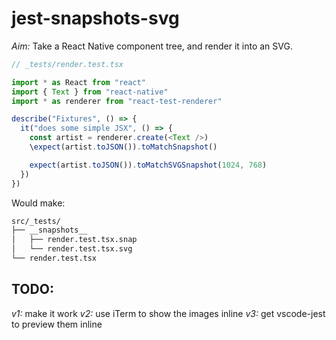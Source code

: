 # jest-snapshots-svg

*Aim:* Take a React Native component tree, and render it into an SVG.

```ts
// _tests/render.test.tsx

import * as React from "react"
import { Text } from "react-native"
import * as renderer from "react-test-renderer"

describe("Fixtures", () => {
  it("does some simple JSX", () => {
    const artist = renderer.create(<Text />)
    \expect(artist.toJSON()).toMatchSnapshot()

    expect(artist.toJSON()).toMatchSVGSnapshot(1024, 768)
  })
})
```

Would make:

```sh
src/_tests/
├── __snapshots__
│   ├── render.test.tsx.snap
│   └── render.test.tsx.svg
└── render.test.tsx
```


## TODO:

*v1:* make it work
*v2:* use iTerm to show the images inline
*v3:* get vscode-jest to preview them inline
